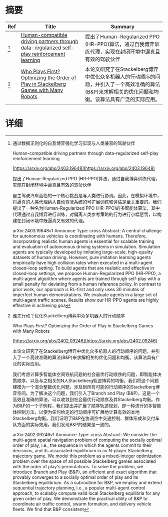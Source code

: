 # 摘要

| Ref | Title | Summary |
| --- | --- | --- |
| [^1] | [Human-compatible driving partners through data-regularized self-play reinforcement learning](https://arxiv.org/abs/2403.19648) | 提出了Human-Regularized PPO (HR-PPO)算法，通过自我博弈训练代理，实现在封闭环境中逼真且有效的驾驶伙伴 |
| [^2] | [Who Plays First? Optimizing the Order of Play in Stackelberg Games with Many Robots](https://arxiv.org/abs/2402.09246) | 本论文研究了在Stackelberg博弈中优化众多机器人的行动顺序的问题，并引入了一个高效准确的算法(B&P)来求解相关的优化问题和均衡。该算法具有广泛的实际应用。 |

# 详细

[^1]: 通过数据正则化的自我博弈强化学习实现与人类兼容的驾驶伙伴

    Human-compatible driving partners through data-regularized self-play reinforcement learning

    [https://arxiv.org/abs/2403.19648](https://arxiv.org/abs/2403.19648)

    提出了Human-Regularized PPO (HR-PPO)算法，通过自我博弈训练代理，实现在封闭环境中逼真且有效的驾驶伙伴

    

    自主驾驶汽车面临的一个核心挑战是与人类进行协调。因此，在模拟环境中，将逼真的人类代理纳入自动驾驶系统的可扩展训练和评估是至关重要的。我们提出了一种名为Human-Regularized PPO (HR-PPO)的多智能体算法，其中代理通过自我博弈进行训练，对偏离人类参考策略的行为进行小幅惩罚，以构建在封闭环境中既逼真又有效的代理。

    arXiv:2403.19648v1 Announce Type: cross  Abstract: A central challenge for autonomous vehicles is coordinating with humans. Therefore, incorporating realistic human agents is essential for scalable training and evaluation of autonomous driving systems in simulation. Simulation agents are typically developed by imitating large-scale, high-quality datasets of human driving. However, pure imitation learning agents empirically have high collision rates when executed in a multi-agent closed-loop setting. To build agents that are realistic and effective in closed-loop settings, we propose Human-Regularized PPO (HR-PPO), a multi-agent algorithm where agents are trained through self-play with a small penalty for deviating from a human reference policy. In contrast to prior work, our approach is RL-first and only uses 30 minutes of imperfect human demonstrations. We evaluate agents in a large set of multi-agent traffic scenes. Results show our HR-PPO agents are highly effective in achieving goa
    
[^2]: 谁先行动？优化Stackelberg博弈中众多机器人的行动顺序

    Who Plays First? Optimizing the Order of Play in Stackelberg Games with Many Robots

    [https://arxiv.org/abs/2402.09246](https://arxiv.org/abs/2402.09246)

    本论文研究了在Stackelberg博弈中优化众多机器人的行动顺序的问题，并引入了一个高效准确的算法(B&P)来求解相关的优化问题和均衡。该算法具有广泛的实际应用。

    

    我们考虑计算多智能体空间导航问题的社会最优行动顺序的问题，即智能体决策顺序，以及与之相关的N人Stackelberg轨迹博弈的均衡。我们将这个问题建模为一个混合整数优化问题，涉及到所有可能的行动顺序的Stackelberg博弈空间。为了解决这个问题，我们引入了Branch and Play (B&P)，这是一个高效且准确的算法，可以收敛到社会最优行动顺序及其Stackelberg均衡。作为B&P的一个子例程，我们提出并扩展了顺序轨迹规划，即一种流行的多智能体控制方法，以便为任何给定的行动顺序可扩展地计算有效的本地Stackelberg均衡。我们证明了B&P在协调空中交通控制、群体形成和交付车队方面的实际效用。我们发现B&P的结果是一致的。

    arXiv:2402.09246v1 Announce Type: cross Abstract: We consider the multi-agent spatial navigation problem of computing the socially optimal order of play, i.e., the sequence in which the agents commit to their decisions, and its associated equilibrium in an N-player Stackelberg trajectory game. We model this problem as a mixed-integer optimization problem over the space of all possible Stackelberg games associated with the order of play's permutations. To solve the problem, we introduce Branch and Play (B&P), an efficient and exact algorithm that provably converges to a socially optimal order of play and its Stackelberg equilibrium. As a subroutine for B&P, we employ and extend sequential trajectory planning, i.e., a popular multi-agent control approach, to scalably compute valid local Stackelberg equilibria for any given order of play. We demonstrate the practical utility of B&P to coordinate air traffic control, swarm formation, and delivery vehicle fleets. We find that B&P consistent
    

